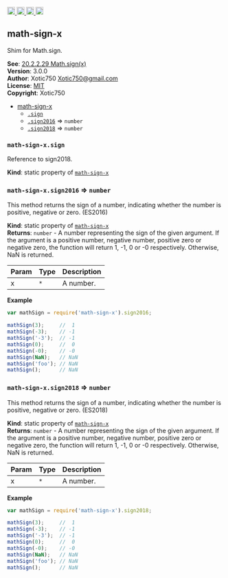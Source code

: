 <a href="https://travis-ci.org/Xotic750/math-sign-x"
   title="Travis status">
<img
   src="https://travis-ci.org/Xotic750/math-sign-x.svg?branch=master"
   alt="Travis status" height="18"/>
</a>
<a href="https://david-dm.org/Xotic750/math-sign-x"
   title="Dependency status">
<img src="https://david-dm.org/Xotic750/math-sign-x.svg"
   alt="Dependency status" height="18"/>
</a>
<a href="https://david-dm.org/Xotic750/math-sign-x#info=devDependencies"
   title="devDependency status">
<img src="https://david-dm.org/Xotic750/math-sign-x/dev-status.svg"
   alt="devDependency status" height="18"/>
</a>
<a href="https://badge.fury.io/js/math-sign-x" title="npm version">
<img src="https://badge.fury.io/js/math-sign-x.svg"
   alt="npm version" height="18"/>
</a>
<a name="module_math-sign-x"></a>

## math-sign-x
Shim for Math.sign.

**See**: [20.2.2.29 Math.sign(x)](http://www.ecma-international.org/ecma-262/6.0/#sec-math.sign)  
**Version**: 3.0.0  
**Author**: Xotic750 <Xotic750@gmail.com>  
**License**: [MIT](&lt;https://opensource.org/licenses/MIT&gt;)  
**Copyright**: Xotic750  

* [math-sign-x](#module_math-sign-x)
    * [`.sign`](#module_math-sign-x.sign)
    * [`.sign2016`](#module_math-sign-x.sign2016) ⇒ <code>number</code>
    * [`.sign2018`](#module_math-sign-x.sign2018) ⇒ <code>number</code>

<a name="module_math-sign-x.sign"></a>

### `math-sign-x.sign`
Reference to sign2018.

**Kind**: static property of [<code>math-sign-x</code>](#module_math-sign-x)  
<a name="module_math-sign-x.sign2016"></a>

### `math-sign-x.sign2016` ⇒ <code>number</code>
This method returns the sign of a number, indicating whether the number is positive,
negative or zero. (ES2016)

**Kind**: static property of [<code>math-sign-x</code>](#module_math-sign-x)  
**Returns**: <code>number</code> - A number representing the sign of the given argument. If the argument
is a positive number, negative number, positive zero or negative zero, the function will
return 1, -1, 0 or -0 respectively. Otherwise, NaN is returned.  

| Param | Type | Description |
| --- | --- | --- |
| x | <code>\*</code> | A number. |

**Example**  
```js
var mathSign = require('math-sign-x').sign2016;

mathSign(3);     //  1
mathSign(-3);    // -1
mathSign('-3');  // -1
mathSign(0);     //  0
mathSign(-0);    // -0
mathSign(NaN);   // NaN
mathSign('foo'); // NaN
mathSign();      // NaN
```
<a name="module_math-sign-x.sign2018"></a>

### `math-sign-x.sign2018` ⇒ <code>number</code>
This method returns the sign of a number, indicating whether the number is positive,
negative or zero. (ES2018)

**Kind**: static property of [<code>math-sign-x</code>](#module_math-sign-x)  
**Returns**: <code>number</code> - A number representing the sign of the given argument. If the argument
is a positive number, negative number, positive zero or negative zero, the function will
return 1, -1, 0 or -0 respectively. Otherwise, NaN is returned.  

| Param | Type | Description |
| --- | --- | --- |
| x | <code>\*</code> | A number. |

**Example**  
```js
var mathSign = require('math-sign-x').sign2018;

mathSign(3);     //  1
mathSign(-3);    // -1
mathSign('-3');  // -1
mathSign(0);     //  0
mathSign(-0);    // -0
mathSign(NaN);   // NaN
mathSign('foo'); // NaN
mathSign();      // NaN
```
